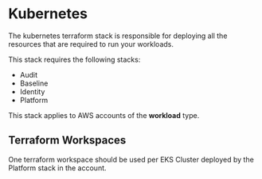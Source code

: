 # Kubernetes

The kubernetes terraform stack is responsible for deploying all the resources that are required to run your workloads.

This stack requires the following stacks:

* Audit
* Baseline
* Identity
* Platform

This stack applies to AWS accounts of the **workload** type.

## Terraform Workspaces

One terraform workspace should be used per EKS Cluster deployed by the Platform stack in the account.